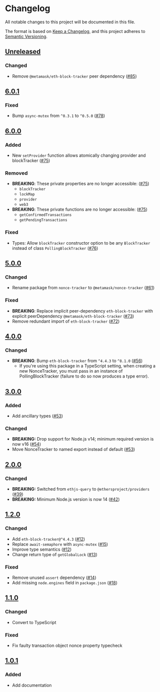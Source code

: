 # Changelog
All notable changes to this project will be documented in this file.

The format is based on [Keep a Changelog](https://keepachangelog.com/en/1.0.0/),
and this project adheres to [Semantic Versioning](https://semver.org/spec/v2.0.0.html).

## [Unreleased]
### Changed
- Remove `@metamask/eth-block-tracker` peer dependency ([#85](https://github.com/MetaMask/nonce-tracker/pull/85))

## [6.0.1]
### Fixed
- Bump `async-mutex` from `^0.3.1` to `^0.5.0` ([#78](https://github.com/MetaMask/nonce-tracker/pull/78))

## [6.0.0]
### Added
- New `setProvider` function allows atomically changing provider and blockTracker ([#75](https://github.com/MetaMask/nonce-tracker/pull/75))

### Removed
- **BREAKING**: These private properties are no longer accessible: ([#75](https://github.com/MetaMask/nonce-tracker/pull/75))
  - `blockTracker`
  - `lockMap`
  - `provider`
  - `web3`
- **BREAKING**: These private functions are no longer accessible: ([#75](https://github.com/MetaMask/nonce-tracker/pull/75))
  - `getConfirmedTransactions`
  - `getPendingTransactions`

### Fixed
- Types: Allow `blockTracker` constructor option to be any `BlockTracker` instead of class `PollingBlockTracker` ([#76](https://github.com/MetaMask/nonce-tracker/pull/76))

## [5.0.0]
### Changed
- Rename package from `nonce-tracker` to `@metamask/nonce-tracker` ([#61](https://github.com/MetaMask/nonce-tracker/pull/61))

### Fixed
- **BREAKING**: Replace implicit peer-dependency `eth-block-tracker` with explicit peerDependency `@metamask/eth-block-tracker` ([#73](https://github.com/MetaMask/nonce-tracker/pull/73))
- Remove redundant import of `eth-block-tracker` ([#72](https://github.com/MetaMask/nonce-tracker/pull/72))

## [4.0.0]
### Changed
- **BREAKING**: Bump `eth-block-tracker` from `^4.4.3` to `^8.1.0` ([#56](https://github.com/MetaMask/nonce-tracker/pull/56))
  - If you're using this package in a TypeScript setting, when creating a new NonceTracker, you must pass in an instance of PollingBlockTracker (failure to do so now produces a type error).

## [3.0.0]
### Added
- Add ancillary types ([#53](https://github.com/MetaMask/nonce-tracker/pull/53))

### Changed
- **BREAKING:** Drop support for Node.js v14; minimum required version is now v16 ([#54](https://github.com/MetaMask/nonce-tracker/pull/54))
- Move NonceTracker to named export instead of default ([#53](https://github.com/MetaMask/nonce-tracker/pull/53))

## [2.0.0]
### Changed
- **BREAKING:** Switched from `ethjs-query` to `@ethersproject/providers` ([#39](https://github.com/MetaMask/nonce-tracker/pull/39))
- **BREAKING:** Minimum Node.js version is now 14 ([#42](https://github.com/MetaMask/nonce-tracker/pull/42))

## [1.2.0]
### Changed
- Add `eth-block-tracker@^4.4.3` ([#12](https://github.com/MetaMask/nonce-tracker/pull/12))
- Replace `await-semaphore` with `async-mutex` ([#15](https://github.com/MetaMask/nonce-tracker/pull/15))
- Improve type semantics ([#12](https://github.com/MetaMask/nonce-tracker/pull/12))
- Change return type of `getGlobalLock` ([#13](https://github.com/MetaMask/nonce-tracker/pull/13))

### Fixed
- Remove unused `assert` dependency ([#14](https://github.com/MetaMask/nonce-tracker/pull/14))
- Add missing `node.engines` field in `package.json` ([#18](https://github.com/MetaMask/nonce-tracker/pull/18))

## [1.1.0]
### Changed
- Convert to TypeScript

### Fixed
- Fix faulty transaction object nonce property typecheck

## [1.0.1]
### Added
- Add documentation

[Unreleased]: https://github.com/MetaMask/nonce-tracker/compare/v6.0.1...HEAD
[6.0.1]: https://github.com/MetaMask/nonce-tracker/compare/v6.0.0...v6.0.1
[6.0.0]: https://github.com/MetaMask/nonce-tracker/compare/v5.0.0...v6.0.0
[5.0.0]: https://github.com/MetaMask/nonce-tracker/compare/v4.0.0...v5.0.0
[4.0.0]: https://github.com/MetaMask/nonce-tracker/compare/v3.0.0...v4.0.0
[3.0.0]: https://github.com/MetaMask/nonce-tracker/compare/v2.0.0...v3.0.0
[2.0.0]: https://github.com/MetaMask/nonce-tracker/compare/v1.2.0...v2.0.0
[1.2.0]: https://github.com/MetaMask/nonce-tracker/compare/v1.1.0...v1.2.0
[1.1.0]: https://github.com/MetaMask/nonce-tracker/compare/v1.0.1...v1.1.0
[1.0.1]: https://github.com/MetaMask/nonce-tracker/releases/tag/v1.0.1
